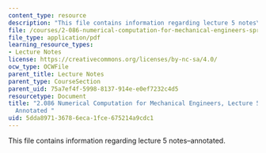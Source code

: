 ```yaml
---
content_type: resource
description: "This file contains information regarding lecture 5 notes\u2013annotated."
file: /courses/2-086-numerical-computation-for-mechanical-engineers-spring-2013/5dda897136786eca1fce675214a9cdc1_MIT2_086S13_lect5NotAnnot.pdf
file_type: application/pdf
learning_resource_types:
- Lecture Notes
license: https://creativecommons.org/licenses/by-nc-sa/4.0/
ocw_type: OCWFile
parent_title: Lecture Notes
parent_type: CourseSection
parent_uid: 75a7ef4f-5998-8137-914e-e0ef7232c4d5
resourcetype: Document
title: "2.086 Numerical Computation for Mechanical Engineers, Lecture 5: Notes\u2013\
  Annotated "
uid: 5dda8971-3678-6eca-1fce-675214a9cdc1
---
```

This file contains information regarding lecture 5 notes–annotated.